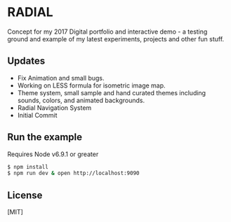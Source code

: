 # RADIAL

  Concept for my 2017 Digital portfolio and interactive demo - a testing ground and example of my latest experiments, projects and other fun stuff.

## Updates
  * Fix Animation and small bugs.
  * Working on LESS formula for isometric image map.
  * Theme system, small sample and hand curated themes including sounds, colors, and animated backgrounds.
  * Radial Navigation System
  * Initial Commit

## Run the example
  Requires Node v6.9.1 or greater

```bash
$ npm install
$ npm run dev & open http://localhost:9090
```

## License

[MIT]
